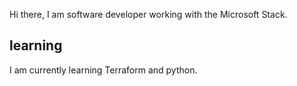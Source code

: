 Hi there,
I am software developer working with the Microsoft Stack.

## learning

I am currently learning Terraform and python.
